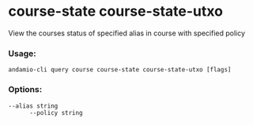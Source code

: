 # course-state course-state-utxo
View the courses status of specified alias in course with specified policy

### Usage:
```
andamio-cli query course course-state course-state-utxo [flags]

```

### Options:
```
--alias string    
      --policy string
```


